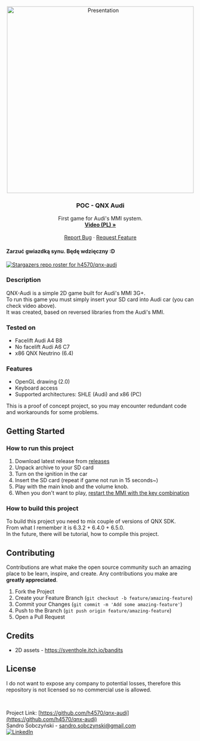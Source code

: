 <br />

<p align="center">
  <a href="https://github.com/h4570/qnx-audi">
    <img src="https://raw.githubusercontent.com/h4570/qnx-audi/master/docs/presentation.gif" alt="Presentation" width="500px" height="auto">
  </a>

  <h3 align="center">POC - QNX Audi</h3>

  <p align="center">
    First game for Audi's MMI system.
    <br />
    <a href="https://www.youtube.com/watch?v=EoDo73e9ne8"><strong>Video (PL) »</strong></a>
    <br />
    <br />
    <a href="https://github.com/h4570/qnx-audi/issues">Report Bug</a>
    ·
    <a href="https://github.com/h4570/qnx-audi/issues">Request Feature</a>
  </p>
</p>  

#### Zarzuć gwiazdką synu. Będę wdzięczny :D  
[![Stargazers repo roster for h4570/qnx-audi](https://reporoster.com/stars/h4570/qnx-audi)](https://github.com/h4570/qnx-audi/stargazers)

### Description
QNX-Audi is a simple 2D game built for Audi's MMI 3G+.  
To run this game you must simply insert your SD card into Audi car (you can check video above).  
It was created, based on reversed libraries from the Audi's MMI.  

### Tested on  
- Facelift Audi A4 B8  
- No facelift Audi A6 C7  
- x86 QNX Neutrino (6.4)  

### Features
* OpenGL drawing (2.0)
* Keyboard access
* Supported architectures: SHLE (Audi) and x86 (PC)  
  
This is a proof of concept project, so you may encounter redundant code and workarounds for some problems.

## Getting Started  

### How to run this project 
1. Download latest release from [releases](https://github.com/h4570/qnx-audi/releases)  
2. Unpack archive to your SD card
3. Turn on the ignition in the car
4. Insert the SD card (repeat if game not run in 15 seconds~)
5. Play with the main knob and the volume knob.
6. When you don't want to play, [restart the MMI with the key combination](https://www.youtube.com/watch?v=V4hyHICHfQ8)  

### How to build this project 
To build this project you need to mix couple of versions of QNX SDK.  
From what I remember it is 6.3.2 + 6.4.0 + 6.5.0.  
In the future, there will be tutorial, how to compile this project.  

## Contributing 

Contributions are what make the open source community such an amazing place to be learn, inspire, and create. Any contributions you make are **greatly appreciated**. 

1. Fork the Project 
2. Create your Feature Branch (`git checkout -b feature/amazing-feature`)  
3. Commit your Changes (`git commit -m 'Add some amazing-feature'`)  
4. Push to the Branch (`git push origin feature/amazing-feature`)  
5. Open a Pull Request  

## Credits
- 2D assets - https://sventhole.itch.io/bandits  

## License  
I do not want to expose any company to potential losses, therefore this repository is not licensed so no commercial use is allowed.

<br />

Project Link: [https://github.com/h4570/qnx-audi](https://github.com/h4570/qnx-audi)  
Sandro Sobczyński - sandro.sobczynski@gmail.com  
[![LinkedIn][linkedin-shield]](https://linkedin.com/in/sandro-sobczyński-28820b15a)  
  
[contributors-shield]: https://img.shields.io/github/contributors/h4570/qnx-audi.svg?style=flat-square  
[contributors-url]: https://github.com/h4570/qnx-audi/graphs/contributors 
[linkedin-shield]: https://img.shields.io/badge/-LinkedIn-black.svg?style=flat-square&logo=linkedin&colorB=555  
